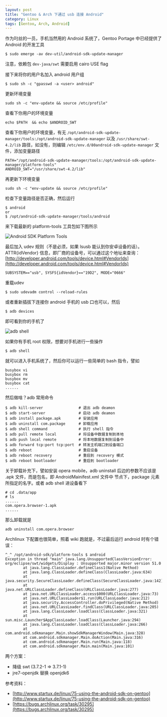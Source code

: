 ```yaml
---
layout: post
title: "Gentoo & Arch 下通过 usb 连接 Android"
category: Linux
tags: [Gentoo, Arch, Android]
---
```


作为叼丝的一员，手机当然用的 Android 系统了，Gentoo Portage 中已经提供了 Android 的开发工具

    $ sudo emerge -av dev-util/android-sdk-update-manager

注意，依赖包 `dev-java/swt` 需要启用 cairo USE flag

接下来将你的用户名加入 android 用户组

<!-- more -->

    $ sudo sh -c "gpasswd -a <user> android"

更新环境变量

    sudo sh -c "env-update && source /etc/profile"

查看下你用户的环境变量

    echo $PATH  && echo $ANDROID_SWT

查看下你用户的环境变量，有无 `/opt/android-sdk-update-manager/tools:/opt/android-sdk-update-manager` 以及 `/usr/share/swt-4.2/lib` 路径，如没有，则编辑 `/etc/env.d/80android-sdk-update-manager` 文件，添加变量路径

    PATH="/opt/android-sdk-update-manager/tools:/opt/android-sdk-update-manager/platform-tools"
    ANDROID_SWT="/usr/share/swt-4.2/lib"

再更新下环境变量

    sudo sh -c "env-update && source /etc/profile"

检查下变量路径是否正确，然后运行

    $ android
    or
    $ /opt/android-sdk-update-manager/tools/android

来下载最新的 platform-tools 工具包如下图所示

![Android SDK Platform Tools](//cdn.09hd.com/images/2012/06/android-sdk-platform-tools.png "Android SDK Platform Tools")

最后加入 udev 规则（不是必须，如果 lsusb 能认到你安卓设备的话）。ATTR{idVendor} 信息，即厂商的设备号，可以通过这个地址来查询：[http://developer.android.com/tools/device.html#VendorIds](http://developer.android.com/tools/device.html#VendorIds)

    SUBSYSTEM=="usb", SYSFS{idVendor}=="19D2", MODE="0666"

重载udev

    $ sudo udevadm control --reload-rules

或者重新插拔下连接你 android 手机的 usb 口也可以，然后

    $ adb devices

即可看到你的手机了

![adb shell](//cdn.09hd.com/images/2012/06/adb-shell.png "adb shell")

如果你有手机 root 权限，想要对手机进行一些操作

    $ adb shell

就可以进入手机系统了，然后你可以运行一些简单的 bash 指令，譬如

    busybox vi
    busybox rm
    busybox mv
    busybox cat
    ......

然后做啥？adb 常用命令

    $ adb kill-server                # 退出 adb deamon
    $ adb start-server               # 启动 adb deamon
    $ adb install package.apk        # 安装应用
    $ adb uninstall com.package      # 卸载应用
    $ adb shell command              # 执行 shell 指令
    $ adb pull remote local          # 将设备中数据复制到本地
    $ adb push local remote          # 将本地数据复制到设备中
    $ adb forward tcp:port tcp:port  # 转发主机端口到设备端口
    $ adb reboot                     # 重启设备
    $ adb reboot recovery            # 重启到 recovery 模式
    $ adb reboot bootloader          # 重启到 bootloader

关于卸载补充下，譬如安装 opera mobile，adb uninstall 后边的参数不应该是 .apk 文件，而是包名，即 AndroidMainifest.xml 文件中 <manifest> 节点下，package 元素所指定的名字。或者 adb shell 进设备看下

```
# cd .data/app
# ls
......
com.opera.browser-1.apk
......
```

那么卸载就是

    adb uninstall com.opera.browser

Archlinux 下配置也很简单，照着 wiki 跑就是，不过最后运行 android 时有个错误：

```
^_^ /opt/android-sdk/platform-tools $ android
Exception in thread "main" java.lang.UnsupportedClassVersionError: org/eclipse/swt/widgets/Display : Unsupported major.minor version 51.0
        at java.lang.ClassLoader.defineClass1(Native Method)
        at java.lang.ClassLoader.defineClass(ClassLoader.java:634)
        at java.security.SecureClassLoader.defineClass(SecureClassLoader.java:142)
        at java.net.URLClassLoader.defineClass(URLClassLoader.java:277)
        at java.net.URLClassLoader.access$000(URLClassLoader.java:73)
        at java.net.URLClassLoader$1.run(URLClassLoader.java:212)
        at java.security.AccessController.doPrivileged(Native Method)
        at java.net.URLClassLoader.findClass(URLClassLoader.java:205)
        at java.lang.ClassLoader.loadClass(ClassLoader.java:321)
        at sun.misc.Launcher$AppClassLoader.loadClass(Launcher.java:294)
        at java.lang.ClassLoader.loadClass(ClassLoader.java:266)
        at com.android.sdkmanager.Main.showSdkManagerWindow(Main.java:328)
        at com.android.sdkmanager.Main.doAction(Main.java:316)
        at com.android.sdkmanager.Main.run(Main.java:118)
        at com.android.sdkmanager.Main.main(Main.java:101)
```

两个方案：

- 降级 swt (3.7.2-1 => 3.7.1-1)
- jre7-openjdk 替换 openjdk6

参考资料：

- [http://www.startux.de/linux/75-using-the-android-sdk-on-gentoo](http://www.startux.de/linux/75-using-the-android-sdk-on-gentoo)
- [https://bugs.archlinux.org/task/30295](https://bugs.archlinux.org/task/30295)
